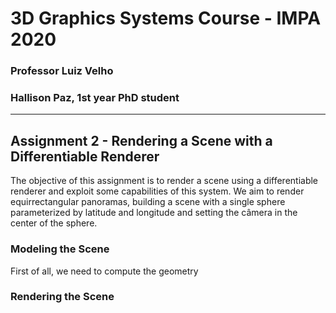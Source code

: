 # 3D Graphics Systems Course - IMPA 2020

### Professor Luiz Velho
### Hallison Paz, 1st year PhD student
---------

## Assignment 2 - Rendering a Scene with a Differentiable Renderer

The objective of this assignment is to render a scene using a differentiable renderer and exploit some capabilities of this system. We aim to render equirrectangular panoramas, building a scene with a single sphere parameterized by latitude and longitude and setting the câmera in the center of the sphere.

### Modeling the Scene

First of all, we need to compute the geometry 

### Rendering the Scene
<!--stackedit_data:
eyJoaXN0b3J5IjpbLTE3ODg4MjAyMzldfQ==
-->